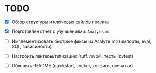 # TODO

- [x] Обзор структуры и ключевых файлов проекта
- [x] Подготовлен отчёт с улучшениями: `Analyze.md`
- [ ] Имплементировать быстрые фиксы из Analyze.md (импорты, eval, SQL, зависимости)
- [ ] Настроить линтеры/типизацию (ruff, mypy), тесты (pytest)
- [ ] Обновить README (quickstart, docker, конфиги, опечатки)

